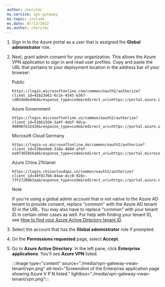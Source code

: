 ```yaml
---
 author: cherylmc
 ms.service: vpn-gateway
 ms.topic: include
 ms.date: 07/13/2022
 ms.author: cherylmc
---
```

1. Sign in to the Azure portal as a user that is assigned the **Global administrator** role.

1. Next, grant admin consent for your organization. This allows the Azure VPN application to sign in and read user profiles. Copy and paste the URL that pertains to your deployment location in the address bar of your browser:

    Public

    ```
    https://login.microsoftonline.com/common/oauth2/authorize?client_id=41b23e61-6c1e-4545-b367-cd054e0ed4b4&response_type=code&redirect_uri=https://portal.azure.com&nonce=1234&prompt=admin_consent
    ````

    Azure Government

    ```
    https://login.microsoftonline.us/common/oauth2/authorize?client_id=51bb15d4-3a4f-4ebf-9dca-40096fe32426&response_type=code&redirect_uri=https://portal.azure.us&nonce=1234&prompt=admin_consent
    ````

    Microsoft Cloud Germany

    ```
    https://login-us.microsoftonline.de/common/oauth2/authorize?client_id=538ee9e6-310a-468d-afef-ea97365856a9&response_type=code&redirect_uri=https://portal.microsoftazure.de&nonce=1234&prompt=admin_consent
    ````

    Azure China 21Vianet

    ```
    https://login.chinacloudapi.cn/common/oauth2/authorize?client_id=49f817b6-84ae-4cc0-928c-73f27289b3aa&response_type=code&redirect_uri=https://portal.azure.cn&nonce=1234&prompt=admin_consent
    ```

   > [!NOTE]
   > If you're using a global admin account that is not native to the Azure AD tenant to provide consent, replace "common" with the Azure AD tenant ID in the URL. You may also have to replace "common" with your tenant ID in certain other cases as well. For help with finding your tenant ID, see [How to find your Azure Active Directory tenant ID](/azure/active-directory-b2c/tenant-management-read-tenant-name).
   >

1. Select the account that has the **Global administrator** role if prompted.

1. On the **Permissions requested** page, select **Accept**.

1. Go to **Azure Active Directory**. In the left pane, click **Enterprise applications**. You'll see **Azure VPN** listed.

   :::image type="content" source="./media/vpn-gateway-vwan-tenant/vpn.png" alt-text="Screenshot of the Enterprise application page showing Azure V P N listed." lightbox="./media/vpn-gateway-vwan-tenant/vpn.png":::
